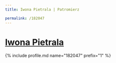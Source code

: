 ```yaml
---
title: Iwona Pietrala | Patromierz

permalink: /182047
---
```


# [Iwona Pietrala](https://patronite.pl/182047)

{% include profile.md name="182047" prefix="1" %}
